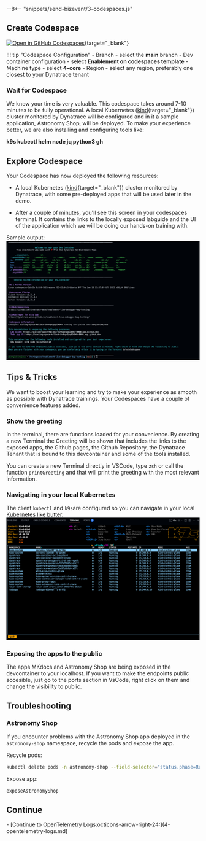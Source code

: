 --8<-- "snippets/send-bizevent/3-codespaces.js"

## Create Codespace

[![Open in GitHub Codespaces](https://github.com/codespaces/badge.svg)](https://codespaces.new/dynatrace-wwse/enablement-kubernetes-opentelemetry-openpipeline){target="_blank"}

!!! tip "Codespace Configuration"
    - Branch
        - select the **main** branch
    - Dev container configuration
        - select **Enablement on codespaces template**
    - Machine type
        - select **4-core**
    - Region
        - select any region, preferably one closest to your Dynatrace tenant

### Wait for Codespace
We know your time is very valuable. This codespace takes around 7-10 minutes to be fully operational. A local Kubernetes ([kind](https://kind.sigs.k8s.io/){target="_blank"}) cluster monitored by Dynatrace will be configured and in it a sample application, Astronomy Shop, will be deployed. To make your experience better, we are also installing and configuring tools like:

**k9s kubectl helm node jq python3 gh**

## Explore Codespace

Your Codespace has now deployed the following resources:

- A local Kubernetes ([kind](https://kind.sigs.k8s.io/){target="_blank"}) cluster monitored by Dynatrace, with some pre-deployed apps that will be used later in the demo.

- After a couple of minutes, you'll see this screen in your codespaces terminal. It contains the links to the locally exposed labguide and the UI of the application which we will be doing our hands-on training with.

Sample output:
![Codespaces finish](img/codespaces_finish.png)

## Tips & Tricks

We want to boost your learning and try to make your experience as smooth as possible with Dynatrace trainings. Your Codespaces have a couple of convenience features added. 

### Show the greeting
In the terminal, there are functions loaded for your convenience. By creating a new Terminal the Greeting will be shown that includes the links to the exposed apps, the Github  pages, the Github Repository, the Dynatrace Tenant that is bound to this devcontainer and some of the tools installed.

You can create a new Terminal directly in VSCode, type `zsh` or call the function `printGreeting` and that will print the greeting with the most relevant information.

### Navigating in your local Kubernetes
The client `kubectl` and `k9s`are configured so you can navigate in your local Kubernetes like butter. 
![k9s](img/k9s.png)

### Exposing the apps to the public
The apps MKdocs and Astronomy Shop are being exposed in the devcontainer to your localhost. If you want to make the endpoints public accesible, just go to the ports section in VsCode, right click on them and change the visibility to public.

## Troubleshooting

### Astronomy Shop

If you encounter problems with the Astronomy Shop app deployed in the `astronomy-shop` namespace, recycle the pods and expose the app.

Recycle pods:
```sh
kubectl delete pods -n astronomy-shop --field-selector="status.phase=Running"
```

Expose app:
```sh
exposeAstronomyShop
```

## Continue

<div class="grid cards" markdown>
- [Continue to OpenTelemetry Logs:octicons-arrow-right-24:](4-opentelemetry-logs.md)
</div>
